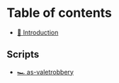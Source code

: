 # Table of contents

* [👋 Introduction](README.md)

## Scripts

* [🏎 as-valetrobbery](scripts/as-valetrobbery.md)
